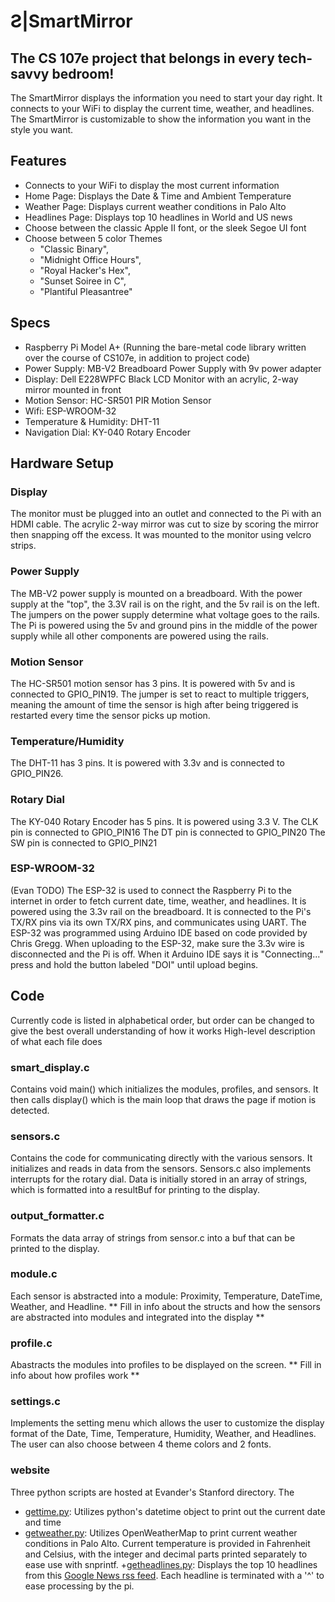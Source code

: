 # Ƨ|SmartMirror
## The CS 107e project that belongs in every tech-savvy bedroom!

The SmartMirror displays the information you need to start your day right. It connects to your WiFi to display the current time, weather, and headlines. The SmartMirror is customizable to show the information you want in the style you want.

## Features
+ Connects to your WiFi to display the most current information
+ Home Page: Displays the Date & Time and Ambient Temperature
+ Weather Page: Displays current weather conditions in Palo Alto
+ Headlines Page: Displays top 10 headlines in World and US news
+ Choose between the classic Apple II font, or the sleek Segoe UI font
+ Choose between 5 color Themes
  - "Classic Binary",
  - "Midnight Office Hours",
  - "Royal Hacker's Hex",
  - "Sunset Soiree in C",
  - "Plantiful Pleasantree"
  

## Specs
+ Raspberry Pi Model A+ (Running the bare-metal code library written over the course of CS107e, in addition to project code)
+ Power Supply: MB-V2 Breadboard Power Supply with 9v power adapter 
+ Display: Dell E228WPFC Black LCD Monitor with an acrylic, 2-way mirror mounted in front
+ Motion Sensor: HC-SR501 PIR Motion Sensor
+ Wifi: ESP-WROOM-32
+ Temperature & Humidity: DHT-11
+ Navigation Dial: KY-040 Rotary Encoder

## Hardware Setup
### Display
The monitor must be plugged into an outlet and connected to the Pi with an HDMI cable. The acrylic 2-way mirror was cut to size by scoring the mirror then snapping off the excess. It was mounted to the monitor using velcro strips.

### Power Supply 
The MB-V2 power supply is mounted on a breadboard. With the power supply at the "top", the 3.3V rail is on the right, and the 5v rail is on the left. The jumpers on the power supply determine what voltage goes to the rails. 
The Pi is powered using the 5v and ground pins in the middle of the power supply while all other components are powered using the rails. 

### Motion Sensor
The HC-SR501 motion sensor has 3 pins. It is powered with 5v and is connected to GPIO_PIN19. The jumper is set to react to multiple triggers, meaning the amount of time the sensor is high after being triggered is restarted every time the sensor picks up motion. 

### Temperature/Humidity
The DHT-11 has 3 pins. It is powered with 3.3v and is connected to GPIO_PIN26. 

### Rotary Dial
The KY-040 Rotary Encoder has 5 pins. It is powered using 3.3 V. 
The CLK pin is connected to GPIO_PIN16
The DT pin is connected to GPIO_PIN20
The SW pin is connected to GPIO_PIN21

### ESP-WROOM-32
(Evan TODO) The ESP-32 is used to connect the Raspberry Pi to the internet in order to fetch current date, time, weather, and headlines. 
It is powered using the 3.3v rail on the breadboard. It is connected to the Pi's TX/RX pins via its own TX/RX pins, and communicates using UART. The ESP-32 was programmed using Arduino IDE based on code provided by Chris Gregg. When uploading to the ESP-32, make sure the 3.3v wire is disconnected and the Pi is off. When it Arduino IDE says it is "Connecting..." press and hold the button labeled "DOI" until upload begins. 



## Code
Currently code is listed in alphabetical order, but order can be changed to give the best overall understanding of how it works 
High-level description of what each file does

### smart_display.c
Contains void main() which initializes the modules, profiles, and sensors. It then calls display() which is the main loop that draws the page if motion is detected. 

### sensors.c
Contains the code for communicating directly with the various sensors. It initializes and reads in data from the sensors. 
Sensors.c also implements interrupts for the rotary dial. Data is initially stored in an array of strings, which is formatted into a resultBuf for printing to the display. 

### output_formatter.c
Formats the data array of strings from sensor.c into a buf that can be printed to the display. 

### module.c
Each sensor is abstracted into a module: Proximity, Temperature, DateTime, Weather, and Headline. 
** Fill in info about the structs and how the sensors are abstracted into modules and integrated into the display **

### profile.c
Abastracts the modules into profiles to be displayed on the screen. 
** Fill in info about how profiles work **


### settings.c
Implements the setting menu which allows the user to customize the display format of the Date, Time, Temperature, Humidity, Weather, and Headlines. The user can also choose between 4 theme colors and 2 fonts. 


### website
Three python scripts are hosted at Evander's Stanford directory. The 
+ [gettime.py](http://web.stanford.edu/~evandeo/cgi-bin/gettime.py): Utilizes python's datetime object to print out the current date and time
+ [getweather.py](http://web.stanford.edu/~evandeo/cgi-bin/getweather.py): Utilizes OpenWeatherMap to print current weather conditions in Palo Alto. Current temperature is provided in Fahrenheit and Celsius, with the integer and decimal parts printed separately to ease use with snprintf.
+[getheadlines.py](http://web.stanford.edu/~evandeo/cgi-bin/getheadlines.py): Displays the top 10 headlines from this [Google News rss feed](https://news.google.com/_/rss/search?q=reuters+news+-schedule&hl=en-US&gl=US&ceid=US:en). Each headline is terminated with a '^' to ease processing by the pi. 



